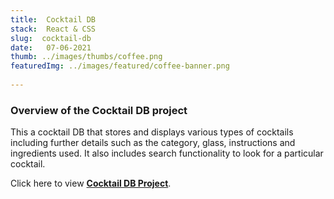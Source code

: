 ```yaml
---
title:	Cocktail DB
stack:  React & CSS
slug:  cocktail-db
date:   07-06-2021
thumb: ../images/thumbs/coffee.png
featuredImg: ../images/featured/coffee-banner.png
      
---
```


### Overview of the Cocktail DB project
This a cocktail DB that stores and displays various types of cocktails including further details such as the category, glass, instructions and ingredients used. It also includes search functionality to look for a particular cocktail.  

Click here to view **[Cocktail DB Project](https://cocktail-react-2.netlify.app/)**.


